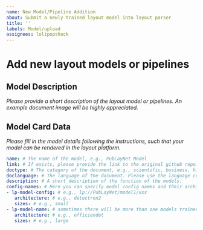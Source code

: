 ```yaml
---
name: New Model/Pipeline Addition   
about: Submit a newly trained layout model into layout parser 
title: ''
labels: Model/upload
assignees: lolipopshock
---
```


# Add new layout models or pipelines  

## Model Description 
*Please provide a short description of the layout model or pipelines. An example document image will be highly appreciated.* 

## Model Card Data 
*Please fill in the model details following the instructions, such that your model can be rendered in the layout platform.*

```yaml
name: # The name of the model, e.g., PubLayNet Model
link: # If exists, please provide the link to the original github repo. 
doctype: # The category of the document, e.g., scientific, business, historical
doclanguage: # The language of the document. Please use the language code from https://en.wikipedia.org/wiki/List_of_ISO_639-1_codes. 
description: # A short description of the function of the models. 
config-names: # Here you can specify model config names and their architecture and sizes. For layout pipelines, you don't need to add this. 
- lp-model-config: # e.g., lp://PubLayNet/model1/xxx
   architecture: # e.g., detectron2
   sizes: # e.g., small
- lp-model-name: # sometimes there will be more than one models trained on the same dataset, lp://PubLayNet/model2/xxx
   architecture: # e.g., efficiendet
   sizes: # e.g., large
```

